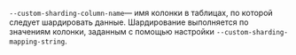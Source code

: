 `--custom-sharding-column-name`— имя колонки в таблицах, по которой следует шардировать данные. Шардирование выполняется по значениям колонки, заданным с помощью настройки `--custom-sharding-mapping-string`.
